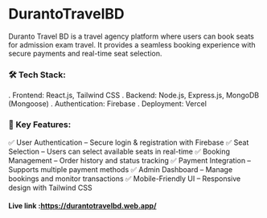 # DurantoTravelBD

Duranto Travel BD is a travel agency platform where users can book seats for admission exam travel. It provides a seamless booking experience with secure payments and real-time seat selection.

### 🛠 Tech Stack:
. Frontend: React.js, Tailwind CSS
. Backend: Node.js, Express.js, MongoDB (Mongoose)
. Authentication: Firebase
. Deployment: Vercel
### 🚀 Key Features:
✅ User Authentication – Secure login & registration with Firebase
✅ Seat Selection – Users can select available seats in real-time
✅ Booking Management – Order history and status tracking
✅ Payment Integration – Supports multiple payment methods
✅ Admin Dashboard – Manage bookings and monitor transactions
✅ Mobile-Friendly UI – Responsive design with Tailwind CSS

#### Live link :https://durantotravelbd.web.app/
